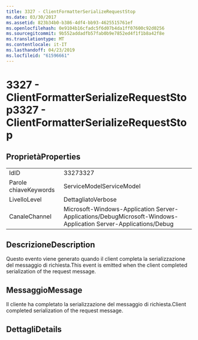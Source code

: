 ```yaml
---
title: 3327 - ClientFormatterSerializeRequestStop
ms.date: 03/30/2017
ms.assetid: 823b34b0-b386-4df4-bb93-4625515761ef
ms.openlocfilehash: 0e9104b16cfadc5f6d07b4da1ff07600c92d0256
ms.sourcegitcommit: 9b552addadfb57fab0b9e7852ed4f1f1b8a42f8e
ms.translationtype: MT
ms.contentlocale: it-IT
ms.lasthandoff: 04/23/2019
ms.locfileid: "61596661"
---
```

# <a name="3327---clientformatterserializerequeststop"></a><span data-ttu-id="4de84-102">3327 - ClientFormatterSerializeRequestStop</span><span class="sxs-lookup"><span data-stu-id="4de84-102">3327 - ClientFormatterSerializeRequestStop</span></span>
## <a name="properties"></a><span data-ttu-id="4de84-103">Proprietà</span><span class="sxs-lookup"><span data-stu-id="4de84-103">Properties</span></span>  
  
|||  
|-|-|  
|<span data-ttu-id="4de84-104">Id</span><span class="sxs-lookup"><span data-stu-id="4de84-104">ID</span></span>|<span data-ttu-id="4de84-105">3327</span><span class="sxs-lookup"><span data-stu-id="4de84-105">3327</span></span>|  
|<span data-ttu-id="4de84-106">Parole chiave</span><span class="sxs-lookup"><span data-stu-id="4de84-106">Keywords</span></span>|<span data-ttu-id="4de84-107">ServiceModel</span><span class="sxs-lookup"><span data-stu-id="4de84-107">ServiceModel</span></span>|  
|<span data-ttu-id="4de84-108">Livello</span><span class="sxs-lookup"><span data-stu-id="4de84-108">Level</span></span>|<span data-ttu-id="4de84-109">Dettagliato</span><span class="sxs-lookup"><span data-stu-id="4de84-109">Verbose</span></span>|  
|<span data-ttu-id="4de84-110">Canale</span><span class="sxs-lookup"><span data-stu-id="4de84-110">Channel</span></span>|<span data-ttu-id="4de84-111">Microsoft-Windows-Application Server-Applications/Debug</span><span class="sxs-lookup"><span data-stu-id="4de84-111">Microsoft-Windows-Application Server-Applications/Debug</span></span>|  
  
## <a name="description"></a><span data-ttu-id="4de84-112">Descrizione</span><span class="sxs-lookup"><span data-stu-id="4de84-112">Description</span></span>  
 <span data-ttu-id="4de84-113">Questo evento viene generato quando il client completa la serializzazione del messaggio di richiesta.</span><span class="sxs-lookup"><span data-stu-id="4de84-113">This event is emitted when the client completed serialization of the request message.</span></span>  
  
## <a name="message"></a><span data-ttu-id="4de84-114">Messaggio</span><span class="sxs-lookup"><span data-stu-id="4de84-114">Message</span></span>  
 <span data-ttu-id="4de84-115">Il cliente ha completato la serializzazione del messaggio di richiesta.</span><span class="sxs-lookup"><span data-stu-id="4de84-115">Client completed serialization of the request message.</span></span>  
  
## <a name="details"></a><span data-ttu-id="4de84-116">Dettagli</span><span class="sxs-lookup"><span data-stu-id="4de84-116">Details</span></span>

